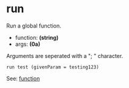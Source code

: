 # run
Run a global function.

- function: **(string)**
- args: **(0a)**

Arguments are seperated with a "; " character.

<pre><code>run test (givenParam = testing123)</code></pre>

See: [function](/?md/api/keywords/func.md)